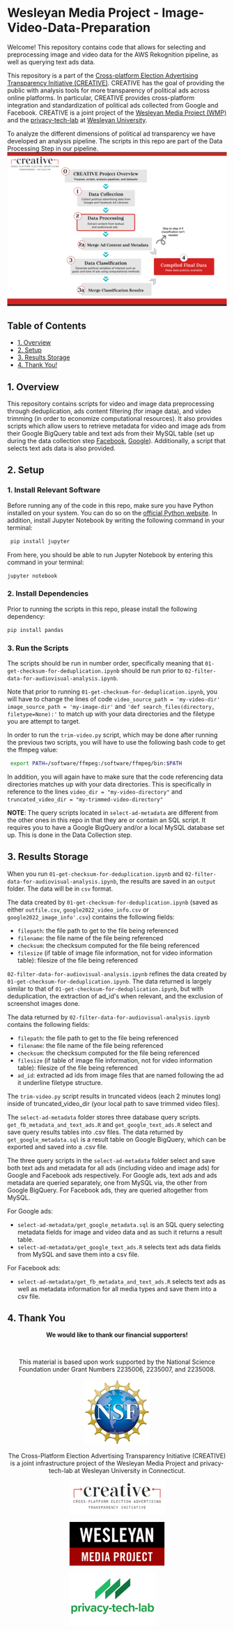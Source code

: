 # Wesleyan Media Project - Image-Video-Data-Preparation

Welcome! This repository contains code that allows for selecting and preprocessing image and video data for the AWS Rekognition pipeline, as well as querying text ads data.

This repository is a part of the [Cross-platform Election Advertising Transparency Initiative (CREATIVE)](https://www.creativewmp.com/). CREATIVE has the goal of providing the public with analysis tools for more transparency of political ads across online platforms. In particular, CREATIVE provides cross-platform integration and standardization of political ads collected from Google and Facebook. CREATIVE is a joint project of the [Wesleyan Media Project (WMP)](https://mediaproject.wesleyan.edu/) and the [privacy-tech-lab](https://privacytechlab.org/) at [Wesleyan University](https://www.wesleyan.edu).

To analyze the different dimensions of political ad transparency we have developed an analysis pipeline. The scripts in this repo are part of the Data Processing Step in our pipeline.
![A picture of the pipeline diagram](CREATIVE_step2_032524.png)

## Table of Contents

- [1. Overview](#1-overview)
- [2. Setup](#2-setup)
- [3. Results Storage](#3-results-storage)
- [4. Thank You!](#4-thank-you)

## 1. Overview

This repository contains scripts for video and image data preprocessing through deduplication, ads content filtering (for image data), and video trimming (in order to economize computational resources). It also provides scripts which allow users to retrieve metadata for video and image ads from their Google BigQuery table and text ads from their MySQL table (set up during the data collection step [Facebook](https://github.com/Wesleyan-Media-Project/fb_agg_reports_import/tree/main), [Google](https://github.com/Wesleyan-Media-Project/google_ads_archive)). Additionally, a script that selects text ads data is also provided.

## 2. Setup

### 1. Install Relevant Software

Before running any of the code in this repo, make sure you have Python installed on your system. You can do so on the [official Python website](https://www.python.org/downloads/). In addition, install Jupyter Notebook by writing the following command in your terminal:

```bash
 pip install jupyter
```

From here, you should be able to run Jupyter Notebook by entering this command in your terminal:

```bash
jupyter notebook
```

### 2. Install Dependencies

Prior to running the scripts in this repo, please install the following dependency:

```bash
pip install pandas
```

### 3. Run the Scripts

The scripts should be run in number order, specifically meaning that `01-get-checksum-for-deduplication.ipynb` should be run prior to `02-filter-data-for-audiovisual-analysis.ipynb`.

Note that prior to running `01-get-checksum-for-deduplication.ipynb`, you will have to change the lines of code `video_source_path = 'my-video-dir' image_source_path = 'my-image-dir'` and `'def search_files(directory, filetype=None):'` to match up with your data directories and the filetype you are attempt to target.

In order to run the `trim-video.py` script, which may be done after running the previous two scripts, you will have to use the following bash code to get the ffmpeg value:

```bash
 export PATH=/software/ffmpeg:/software/ffmpeg/bin:$PATH
```

In addition, you will again have to make sure that the code referencing data directories matches up with your data directories. This is specifically in reference to the lines `video_dir = "my-video-directory"` and `truncated_video_dir = "my-trimmed-video-directory"`

**NOTE**: The query scripts located in `select-ad-metadata` are different from the other ones in this repo in that they are or contain an SQL script. It requires you to have a Google BigQuery and/or a local MySQL database set up. This is done in the Data Collection step.

## 3. Results Storage

When you run `01-get-checksum-for-deduplication.ipynb` and `02-filter-data-for-audiovisual-analysis.ipynb`, the results are saved in an `output` folder. The data will be in `csv` format.

The data created by `01-get-checksum-for-deduplication.ipynb` (saved as either `outfile.csv`, `google2022_video_info.csv` or `google2022_image_info'.csv`) contains the following fields: <br>

- `filepath`: the file path to get to the file being referenced <br>
- `filename`: the file name of the file being referenced <br>
- `checksum`: the checksum computed for the file being referenced <br>
- `filesize` (if table of image file information, not for video information table): filesize of the file being referenced

`02-filter-data-for-audiovisual-analysis.ipynb` refines the data created by `01-get-checksum-for-deduplication.ipynb`. The data returned is largely similar to that of `01-get-checksum-for-deduplication.ipynb`, but with deduplication, the extraction of ad_id's when relevant, and the exclusion of screenshot images done.

The data returned by `02-filter-data-for-audiovisual-analysis.ipynb` contains the following fields: <br>

- `filepath`: the file path to get to the file being referenced <br>
- `filename`: the file name of the file being referenced <br>
- `checksum`: the checksum computed for the file being referenced <br>
- `filesize` (if table of image file information, not for video information table): filesize of the file being referenced <br>
- `ad_id`: extracted ad ids from image files that are named following the ad it underline filetype structure.

The `trim-video.py` script results in truncated videos (each 2 minutes long) inside of truncated_video_dir (your local path to save trimmed video files).

The `select-ad-metadata` folder stores three database query scripts. `get_fb_metadata_and_text_ads.R` and `get_google_text_ads.R` select and save query results tables into .csv files. The data returned by `get_google_metadata.sql` is a result table on Google BigQuery, which can be exported and saved into a .csv file.

The three query scripts in the `select-ad-metadata` folder select and save both text ads and metadata for all ads (including video and image ads) for Google and Facebook ads respectively. For Google ads, text ads and ads metadata are queried separately, one from MySQL via, the other from Google BigQuery. For Facebook ads, they are queried altogether from MySQL.

For Google ads:

- `select-ad-metadata/get_google_metadata.sql` is an SQL query selecting metadata fields for image and video data and as such it returns a result table.
- `select-ad-metadata/get_google_text_ads.R` selects text ads data fields from MySQL and save them into a csv file.

For Facebook ads:

- `select-ad-metadata/get_fb_metadata_and_text_ads.R` selects text ads as well as metadata information for all media types and save them into a csv file.

## 4. Thank You

<p align="center"><strong>We would like to thank our financial supporters!</strong></p><br>

<p align="center">This material is based upon work supported by the National Science Foundation under Grant Numbers 2235006, 2235007, and 2235008.</p>

<p align="center" style="display: flex; justify-content: center; align-items: center;">
  <a href="https://www.nsf.gov/awardsearch/showAward?AWD_ID=2235006">
    <img class="img-fluid" src="nsf.png" height="150px" alt="National Science Foundation Logo">
  </a>
</p>

<p align="center">The Cross-Platform Election Advertising Transparency Initiative (CREATIVE) is a joint infrastructure project of the Wesleyan Media Project and privacy-tech-lab at Wesleyan University in Connecticut.

<p align="center" style="display: flex; justify-content: center; align-items: center;">
  <a href="https://www.creativewmp.com/">
    <img class="img-fluid" src="CREATIVE_logo.png"  width="220px" alt="CREATIVE Logo">
  </a>
</p>

<p align="center" style="display: flex; justify-content: center; align-items: center;">
  <a href="https://mediaproject.wesleyan.edu/">
    <img src="wmp-logo.png" width="218px" height="100px" alt="Wesleyan Media Project logo">
  </a>
</p>

<p align="center" style="display: flex; justify-content: center; align-items: center;">
  <a href="https://privacytechlab.org/" style="margin-right: 20px;">
    <img src="./plt_logo.png" width="200px" alt="privacy-tech-lab logo">
  </a>
